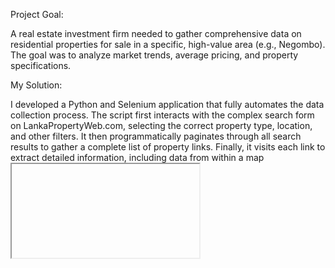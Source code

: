 Project Goal:

A real estate investment firm needed to gather comprehensive data on residential properties for sale in a specific, high-value area (e.g., Negombo). The goal was to analyze market trends, average pricing, and property specifications.

My Solution:

I developed a Python and Selenium application that fully automates the data collection process. The script first interacts with the complex search form on LankaPropertyWeb.com, selecting the correct property type, location, and other filters. It then programmatically paginates through all search results to gather a complete list of property links. Finally, it visits each link to extract detailed information, including data from within a map <iframe>.

Technical Challenges & Skills Demonstrated:

Complex Form Automation: Successfully automated multi-step forms with dropdown menus, text inputs, and dynamic suggestion boxes.

iFrame Handling: Wrote code to find and extract the Google Maps link and coordinates from within a nested <iframe>, a common challenge on modern websites.

Robust Pagination: Built a reliable pagination loop that correctly identifies the "Next" button and knows when to stop on the last page.

Advanced Data Extraction: Used specific XPath selectors to reliably find data points (like bedrooms and bathrooms) that did not have unique class names.

Data Cleaning & Structuring: Organized the scraped data into a clean, ready-to-use CSV file.

Final Result:

Delivered a clean spreadsheet containing all requested property details, including geo-location links, allowing the client to immediately begin their market analysis.

